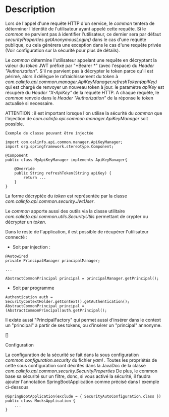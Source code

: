# Description

 Lors de l'appel d'une requête HTTP d'un service, le *common* tentera de déterminer l'identité de l'utilisateur ayant appelé cette requête.
 Si le *common* ne parvient pas à identifier l'utilisateur, ce dernier sera par défaut *securityProperties.getAnonymousLogin()* dans le cas d'une requête publique,
 ou cela génèrera une exception dans le cas d'une requête privée (Voir configuration sur la sécurité pour plus de détails).

 Le *common* détermine l'utilisateur appelant une requête en décryptant la valeur du *token* JWT préfixé par "*Bearer *" (avec l'espace) du *Header "Authorization"*.
 S'il ne parvient pas à décrypter le token parce qu'il est périmé, alors il délègue le rafraichissement du token à *com.calinfo.api.common.manager.ApiKeyManager.refreshToken(apiKey)*
 qui est chargé de renvoyer un nouveau token à jour. le paramètre *apiKey* est récupéré du *Header "X-ApiKey"* de la requête HTTP.
 A chaque requête, le *common* renvoie dans le *Header "Authorization"* de la réponse le token actualisé si necessaire.

 ATTENTION : il est important lorsque l'on utilise la sécurité du *common* que l'injection de *com.calinfo.api.common.manager.ApiKeyManager* soit possible.

```
Exemple de classe pouvant être injectée

import com.calinfo.api.common.manager.ApiKeyManager;
import org.springframework.stereotype.Component;

@Component
public class MyApiKeyManager implements ApiKeyManager{

    @Override
    public String refreshToken(String apiKey) {
        return ...
    }
}
```

 La forme décryptée du *token* est représentée par la classe *com.calinfo.api.common.security.JwtUser*.

 Le *common* apporte aussi des outils via la classe utilitaire *com.calinfo.api.common.utils.SecurityUtils* permettant de crypter ou décrypter un *token*.

 Dans le reste de l'application, il est possible de récupérer l'utilisateur connecté :

 * Soit par injection :

```
@Autowired
private PrincipalManager principalManager;

...

AbstractCommonPrincipal principal = principalManager.getPrincipal();
```

 * Soit par programme

```
Authentication auth = SecurityContextHolder.getContext().getAuthentication();
AbstractCommonPrincipal principal = (AbstractCommonPrincipal)auth.getPrincipal();
```

 Il existe aussi "PrincipalFactory" qui permet aussi d'insérer dans le context un "principal" à partir de ses tokens, ou d'insérer un "principal" annonyme.

 []

Configuration

 La configuration de la sécurité se fait dans la sous configuration *common.configuration.security* du fichier *yaml* .
 Toutes les propriétés de cette sous configuration sont décrites dans la JavaDoc de la classe *com.calinfo.api.common.security.SecurityProperties*
 De plus, le common base sa sécurité sur un filtre, donc, si vous activé la sécurité, il faudra ajouter l'annotation SpringBootApplication comme précisé dans l'exemple ci-dessous

```
@SpringBootApplication(exclude = { SecurityAutoConfiguration.class })
public class MocksApplication {
    ...
}
```
